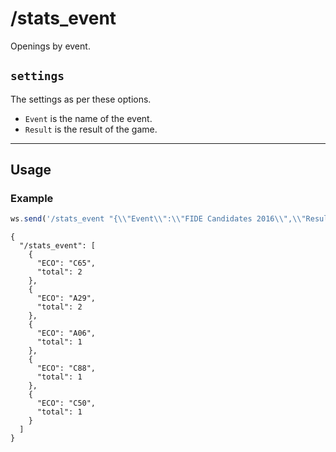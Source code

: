 # /stats_event

Openings by event.

## `settings`

The settings as per these options.

- `Event` is the name of the event.
- `Result` is the result of the game.

---

## Usage

### Example

```js
ws.send('/stats_event "{\\"Event\\":\\"FIDE Candidates 2016\\",\\"Result\\":\\"1-0\\"}"');
```

```text
{
  "/stats_event": [
    {
      "ECO": "C65",
      "total": 2
    },
    {
      "ECO": "A29",
      "total": 2
    },
    {
      "ECO": "A06",
      "total": 1
    },
    {
      "ECO": "C88",
      "total": 1
    },
    {
      "ECO": "C50",
      "total": 1
    }
  ]
}
```
